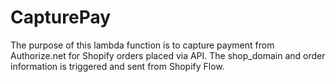 # CapturePay

The purpose of this lambda function is to capture payment from Authorize.net for Shopify orders placed via API. The shop_domain and order information is triggered and sent from Shopify Flow.

